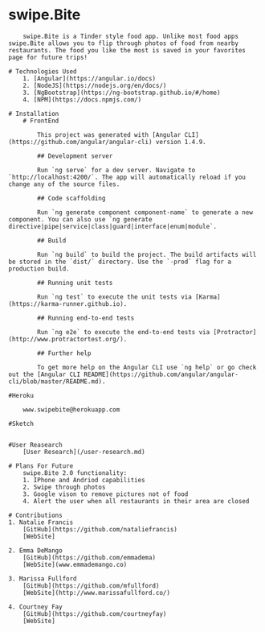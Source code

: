# swipe.Bite
		swipe.Bite is a Tinder style food app. Unlike most food apps swipe.Bite allows you to flip through photos of food from nearby restaurants. The food you like the most is saved in your favorites page for future trips!

	# Technologies Used
		1. [Angular](https://angular.io/docs)
		2. [NodeJS](https://nodejs.org/en/docs/)
		3. [NgBootstrap](https://ng-bootstrap.github.io/#/home)
		4. [NPM](https://docs.npmjs.com/)

	# Installation
		# FrontEnd

			This project was generated with [Angular CLI](https://github.com/angular/angular-cli) version 1.4.9.

			## Development server

			Run `ng serve` for a dev server. Navigate to `http://localhost:4200/`. The app will automatically reload if you change any of the source files.

			## Code scaffolding

			Run `ng generate component component-name` to generate a new component. You can also use `ng generate directive|pipe|service|class|guard|interface|enum|module`.

			## Build

			Run `ng build` to build the project. The build artifacts will be stored in the `dist/` directory. Use the `-prod` flag for a production build.

			## Running unit tests

			Run `ng test` to execute the unit tests via [Karma](https://karma-runner.github.io).

			## Running end-to-end tests

			Run `ng e2e` to execute the end-to-end tests via [Protractor](http://www.protractortest.org/).

			## Further help

			To get more help on the Angular CLI use `ng help` or go check out the [Angular CLI README](https://github.com/angular/angular-cli/blob/master/README.md).
		
	#Heroku

		www.swipebite@herokuapp.com

	#Sketch


	#User Reasearch
		[User Research](/user-research.md)

	# Plans For Future
		swipe.Bite 2.0 functionality:
		1. IPhone and Andriod capabilities
		2. Swipe through photos
		3. Google vison to remove pictures not of food
		4. Alert the user when all restaurants in their area are closed

	# Contributions
	1. Natalie Francis
		[GitHub](https://github.com/nataliefrancis)
		[WebSite]

	2. Emma DeMango
		[GitHub](https://github.com/emmadema)
		[WebSite](www.emmademango.co)

	3. Marissa Fullford
		[GitHub](https://github.com/mfullford)
		[WebSite](http://www.marissafullford.co/)

	4. Courtney Fay
		[GitHub](https://github.com/courtneyfay)
		[WebSite]

